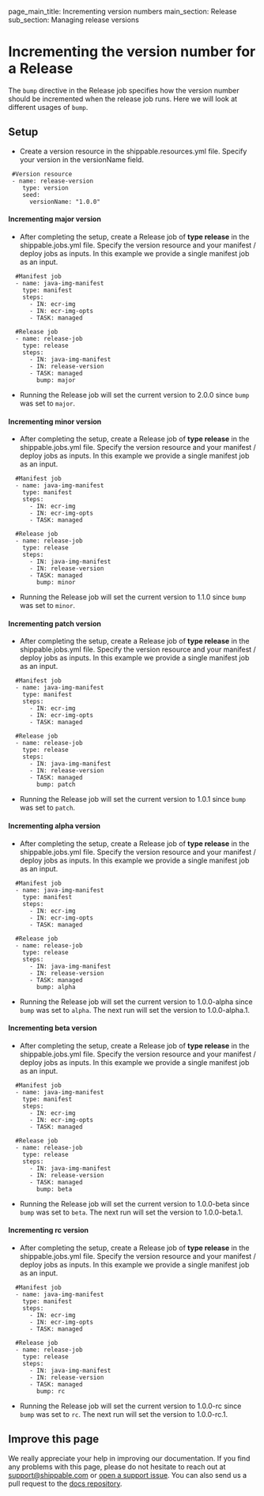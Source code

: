 page_main_title: Incrementing version numbers
main_section: Release
sub_section: Managing release versions


# Incrementing the version number for a Release

The `bump` directive in the Release job specifies how the version number should be incremented when the release job runs. Here we will look at different usages of `bump`. 

## Setup

-  Create a version resource in the shippable.resources.yml file. Specify your version in the versionName field.

```
 #Version resource
 - name: release-version
    type: version
    seed:
      versionName: "1.0.0"
```


#### Incrementing major version

- After completing the setup, create a Release job of **type release** in the shippable.jobs.yml file. Specify the version resource and your manifest / deploy jobs as inputs. In this example
 we provide a single manifest job as an input. 

```
  #Manifest job  
  - name: java-img-manifest
    type: manifest
    steps:
      - IN: ecr-img
      - IN: ecr-img-opts
      - TASK: managed
  
  #Release job    
  - name: release-job
    type: release
    steps:
      - IN: java-img-manifest
      - IN: release-version
      - TASK: managed
        bump: major 
```

- Running the Release job will set the current version to 2.0.0 since `bump` was set to `major`.

#### Incrementing minor version

- After completing the setup, create a Release job of **type release** in the shippable.jobs.yml file. Specify the version resource and your manifest / deploy jobs as inputs. In this example
 we provide a single manifest job as an input.

```
  #Manifest job  
  - name: java-img-manifest
    type: manifest
    steps:
      - IN: ecr-img
      - IN: ecr-img-opts
      - TASK: managed
  
  #Release job    
  - name: release-job
    type: release
    steps:
      - IN: java-img-manifest
      - IN: release-version
      - TASK: managed
        bump: minor 
```

- Running the Release job will set the current version to 1.1.0 since `bump` was set to `minor`.

#### Incrementing patch version

- After completing the setup, create a Release job of **type release** in the shippable.jobs.yml file. Specify the version resource and your manifest / deploy jobs as inputs. In this example
 we provide a single manifest job as an input.

```
  #Manifest job  
  - name: java-img-manifest
    type: manifest
    steps:
      - IN: ecr-img
      - IN: ecr-img-opts
      - TASK: managed
  
  #Release job    
  - name: release-job
    type: release
    steps:
      - IN: java-img-manifest
      - IN: release-version
      - TASK: managed
        bump: patch 
```

- Running the Release job will set the current version to 1.0.1 since `bump` was set to `patch`.

#### Incrementing alpha version

- After completing the setup, create a Release job of **type release** in the shippable.jobs.yml file. Specify the version resource and your manifest / deploy jobs as inputs. In this example
 we provide a single manifest job as an input.

```
  #Manifest job  
  - name: java-img-manifest
    type: manifest
    steps:
      - IN: ecr-img
      - IN: ecr-img-opts
      - TASK: managed
  
  #Release job    
  - name: release-job
    type: release
    steps:
      - IN: java-img-manifest
      - IN: release-version
      - TASK: managed
        bump: alpha 
```

- Running the Release job will set the current version to 1.0.0-alpha since `bump` was set to `alpha`. The next run will set the version to 1.0.0-alpha.1.

#### Incrementing beta version

- After completing the setup, create a Release job of **type release** in the shippable.jobs.yml file. Specify the version resource and your manifest / deploy jobs as inputs. In this example
 we provide a single manifest job as an input.

```
  #Manifest job  
  - name: java-img-manifest
    type: manifest
    steps:
      - IN: ecr-img
      - IN: ecr-img-opts
      - TASK: managed
  
  #Release job    
  - name: release-job
    type: release
    steps:
      - IN: java-img-manifest
      - IN: release-version
      - TASK: managed
        bump: beta 
```

- Running the Release job will set the current version to 1.0.0-beta since `bump` was set to `beta`. The next run will set the version to 1.0.0-beta.1.

#### Incrementing rc version

- After completing the setup, create a Release job of **type release** in the shippable.jobs.yml file. Specify the version resource and your manifest / deploy jobs as inputs. In this example
 we provide a single manifest job as an input.

```
  #Manifest job  
  - name: java-img-manifest
    type: manifest
    steps:
      - IN: ecr-img
      - IN: ecr-img-opts
      - TASK: managed
  
  #Release job    
  - name: release-job
    type: release
    steps:
      - IN: java-img-manifest
      - IN: release-version
      - TASK: managed
        bump: rc 
```

- Running the Release job will set the current version to 1.0.0-rc since `bump` was set to `rc`. The next run will set the version to 1.0.0-rc.1.

## Improve this page

We really appreciate your help in improving our documentation. If you find any problems with this page, please do not hesitate to reach out at [support@shippable.com](mailto:support@shippable.com) or [open a support issue](https://www.github.com/Shippable/support/issues). You can also send us a pull request to the [docs repository](https://www.github.com/Shippable/docs).
